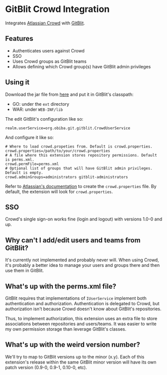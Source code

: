 GitBlit Crowd Integration
=========================

Integrates [Atlassian Crowd](http://www.atlassian.com/software/crowd/) with [GitBlit](http://gitblit.com).

Features
--------

* Authenticates users against Crowd
* SSO
* Uses Crowd groups as GitBlit teams
* Allows defining which Crowd group(s) have GitBlit admin privileges

Using it
--------
Download the jar file from [here](https://github.com/plaflamme/gitblit-crowd/downloads) and put it in GitBlit's classpath:

* GO: under the ``ext`` directory
* WAR: under ``WEB-INF/lib``

The edit GitBlit's configuration like so:

	realm.userService=org.obiba.git.gitblit.CrowdUserService

And configure it like so:

	# Where to load crowd.propeties from. Default is crowd.properties.
	crowd.properties=/path/to/your/crowd.properties
	# A file where this extension stores repository permissions. Default is perms.xml.
	crowd.permFile=perms.xml
	# Optional list of groups that will have GitBlit admin privileges. Default is empty.
	crowd.adminGroups=administrators gitblit-administrators

Refer to [Atlassian's documentation](http://confluence.atlassian.com/display/CROWD/The+crowd.properties+File) to create the ``crowd.properties`` file. By default, the extension will look for ``crowd.properties``.

SSO
---

Crowd's single sign-on works fine (login and logout) with versions 1.0-0 and up.

Why can't I add/edit users and teams from GitBlit?
--------------------------------------------------

It's currently not implemented and probably never will. When using Crowd, it's probably a better idea to manage your users and groups there and then use them in GitBlit.
 
What's up with the perms.xml file?
----------------------------------

GitBlit requires that implementations of ``IUserService`` implement both authentication and authorization. Authentication is delegated to Crowd, but authorization isn't because Crowd doesn't know about GitBlit's repositories.

Thus, to implement authorization, this extension uses an extra file to store associations between repositories and users/teams. It was easier to write my own permission storage than leverage GitBlit's classes.

What's up with the weird version number?
----------------------------------------

We'll try to map to GitBlit versions up to the minor (x.y). Each of this extension's release within the same GitBlit minor version will have its own patch version (0.9-0, 0.9-1, 0.10-0, etc).
